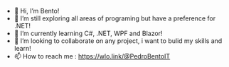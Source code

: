 - 👋 Hi, I’m Bento!
- 👀 I’m still exploring all areas of programing but have a preference for .NET!
- 🌱 I’m currently learning C#, .NET, WPF and Blazor!
- 💞️ I’m looking to collaborate on any project, i want to bulid my skills and learn!
- 📫 How to reach me : https://wlo.link/@PedroBentoIT

<!---
PBento96/PBento96 is a ✨ special ✨ repository because its `README.md` (this file) appears on your GitHub profile.
You can click the Preview link to take a look at your changes.
--->
